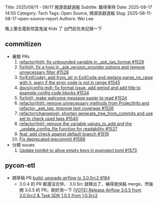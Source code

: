 Title: 2025/08/11 - 08/17 開源貢獻週報
Subtitle: 難得準時
Date: 2025-08-17 14:50
Category: Tech
Tags: Open Source, 開源貢獻週報
Slug: 2025-08-11-08-17-open-source-report
Authors: Wei Lee

晚上要去電影院當鬼滅 Kids 了
出門前先來記錄一下

<!--more-->

## commitizen
* 審閱 PRs
    1. [refactor(Init): fix unbounded variable in _ask_tag_format #1529](https://github.com/commitizen-tools/commitizen/pull/1529)
    2. [fix(Init): fix a typo in _ask_version_provider options and remove unnecessary filter #1528](https://github.com/commitizen-tools/commitizen/pull/1528)
    3. [fix(ExitCode): add from_str in ExitCode and replace parse_no_raise with it, warn if the error code is not in range #1545](https://github.com/commitizen-tools/commitizen/pull/1545)
    4. [docs(config.md): fix format issue, add period and add title to example config code blocks #1534](https://github.com/commitizen-tools/commitizen/pull/1534)
    5. [fix(init): make welcome message easier to read #1524](https://github.com/commitizen-tools/commitizen/pull/1524)
    6. [refactor(Init): remove unnecessary methods from ProjectInfo and refactor _ask_tag, improve test coverage #1526](https://github.com/commitizen-tools/commitizen/pull/1526)
    7. [refactor(changelog): shorten generate_tree_from_commits and use set to check used tags #1540](https://github.com/commitizen-tools/commitizen/pull/1540)
    8. [refactor(Init): remove the variable values_to_add and the _update_config_file function for readability #1537](https://github.com/commitizen-tools/commitizen/pull/1537)
    9. [feat: add check against default branch #1519](https://github.com/commitizen-tools/commitizen/pull/1519)
    10. [Fix deprecated precommit #1569](https://github.com/commitizen-tools/commitizen/pull/1569)
* 分類 issues
    1. [Update tomlkit to allow empty keys in pyproject.toml #1573](https://github.com/commitizen-tools/commitizen/issues/1573)

## pycon-etl
* 開草稿 PR [build: upgrade airflow to 3.0.5rc2 #184](https://github.com/pycontw/pycon-etl/pull/184)
    * 3.0.4 的 PR 都還沒合併， 3.0.5rc 就釋出了，嚇得我快點 merge，然後開 3.0.5 的 PR，剛好測一下 [[VOTE] Release Airflow 3.0.5 from 3.0.5rc2 & Task SDK 1.0.5 from 1.0.5rc2](https://lists.apache.org/thread/f2g9nmgvwb0vodd3my756pbvl7741b90)
